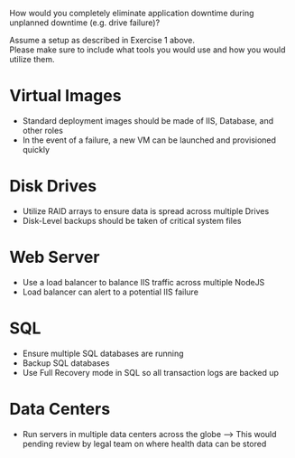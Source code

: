How would you completely eliminate application downtime during unplanned downtime
(e.g. drive failure)?  

Assume a setup as described in Exercise 1 above.    
Please make sure to include what tools you would use and how you would utilize them.

# Virtual Images
* Standard deployment images should be made of IIS, Database, and other roles
* In the event of a failure, a new VM can be launched and provisioned quickly

# Disk Drives
* Utilize RAID arrays to ensure data is spread across multiple Drives
* Disk-Level backups should be taken of critical system files

# Web Server
* Use a load balancer to balance IIS traffic across multiple NodeJS
* Load balancer can alert to a potential IIS failure

# SQL
* Ensure multiple SQL databases are running
* Backup SQL databases
* Use Full Recovery mode in SQL so all transaction logs are backed up

# Data Centers
* Run servers in multiple data centers across the globe
   --> This would pending review by legal team on where health data can be stored
